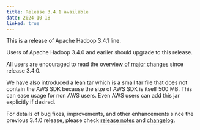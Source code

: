 ```yaml
---
title: Release 3.4.1 available
date: 2024-10-18
linked: true
---
```

<!---
  Licensed under the Apache License, Version 2.0 (the "License");
  you may not use this file except in compliance with the License.
  You may obtain a copy of the License at

   http://www.apache.org/licenses/LICENSE-2.0

  Unless required by applicable law or agreed to in writing, software
  distributed under the License is distributed on an "AS IS" BASIS,
  WITHOUT WARRANTIES OR CONDITIONS OF ANY KIND, either express or implied.
  See the License for the specific language governing permissions and
  limitations under the License. See accompanying LICENSE file.
-->


This is a release of Apache Hadoop 3.4.1 line.

Users of Apache Hadoop 3.4.0 and earlier should upgrade to
this release.

All users are encouraged to read the [overview of major changes][1]
since release 3.4.0.

We have also introduced a lean tar which is a small tar file that does not contain the AWS SDK
because the size of AWS SDK is itself 500 MB. This can ease usage for non AWS users.
Even AWS users can add this jar explicitly if desired.

For details of bug fixes, improvements, and other enhancements since
the previous 3.4.0 release, please check [release notes][2]
and [changelog][3].


[1]: http://hadoop.apache.org/docs/r3.4.1/index.html
[2]: http://hadoop.apache.org/docs/r3.4.1/hadoop-project-dist/hadoop-common/release/3.4.1/RELEASENOTES.3.4.1.html
[3]: http://hadoop.apache.org/docs/r3.4.1/hadoop-project-dist/hadoop-common/release/3.4.1/CHANGELOG.3.4.1.html

